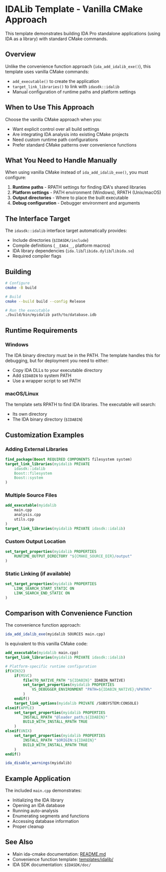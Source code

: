 # IDALib Template - Vanilla CMake Approach

This template demonstrates building IDA Pro standalone applications (using IDA as a library) with standard CMake commands.

## Overview

Unlike the convenience function approach (`ida_add_idalib_exe()`), this template uses vanilla CMake commands:
- `add_executable()` to create the application
- `target_link_libraries()` to link with `idasdk::idalib`
- Manual configuration of runtime paths and platform settings

## When to Use This Approach

Choose the vanilla CMake approach when you:
- Want explicit control over all build settings
- Are integrating IDA analysis into existing CMake projects
- Need custom runtime path configurations
- Prefer standard CMake patterns over convenience functions

## What You Need to Handle Manually

When using vanilla CMake instead of `ida_add_idalib_exe()`, you must configure:

1. **Runtime paths** - RPATH settings for finding IDA's shared libraries
2. **Platform settings** - PATH environment (Windows), RPATH (Unix/macOS)
3. **Output directories** - Where to place the built executable
4. **Debug configuration** - Debugger environment and arguments

## The Interface Target

The `idasdk::idalib` interface target automatically provides:
- Include directories (`$IDASDK/include`)
- Compile definitions (`__EA64__`, platform macros)
- IDA library dependencies (`ida.lib`/`libida.dylib`/`libida.so`)
- Required compiler flags

## Building

```bash
# Configure
cmake -B build

# Build
cmake --build build --config Release

# Run the executable
./build/bin/myidalib path/to/database.idb
```

## Runtime Requirements

### Windows
The IDA binary directory must be in the PATH. The template handles this for debugging, but for deployment you need to either:
- Copy IDA DLLs to your executable directory
- Add `$IDABIN` to system PATH
- Use a wrapper script to set PATH

### macOS/Linux
The template sets RPATH to find IDA libraries. The executable will search:
- Its own directory
- The IDA binary directory (`$IDABIN`)

## Customization Examples

### Adding External Libraries

```cmake
find_package(Boost REQUIRED COMPONENTS filesystem system)
target_link_libraries(myidalib PRIVATE
    idasdk::idalib
    Boost::filesystem
    Boost::system
)
```

### Multiple Source Files

```cmake
add_executable(myidalib
    main.cpp
    analysis.cpp
    utils.cpp
)
target_link_libraries(myidalib PRIVATE idasdk::idalib)
```

### Custom Output Location

```cmake
set_target_properties(myidalib PROPERTIES
    RUNTIME_OUTPUT_DIRECTORY "${CMAKE_SOURCE_DIR}/output"
)
```

### Static Linking (if available)

```cmake
set_target_properties(myidalib PROPERTIES
    LINK_SEARCH_START_STATIC ON
    LINK_SEARCH_END_STATIC ON
)
```

## Comparison with Convenience Function

The convenience function approach:
```cmake
ida_add_idalib_exe(myidalib SOURCES main.cpp)
```

Is equivalent to this vanilla CMake code:
```cmake
add_executable(myidalib main.cpp)
target_link_libraries(myidalib PRIVATE idasdk::idalib)

# Platform-specific runtime configuration
if(WIN32)
    if(MSVC)
        file(TO_NATIVE_PATH "${IDABIN}" IDABIN_NATIVE)
        set_target_properties(myidalib PROPERTIES
            VS_DEBUGGER_ENVIRONMENT "PATH=${IDABIN_NATIVE};%PATH%"
        )
    endif()
    target_link_options(myidalib PRIVATE /SUBSYSTEM:CONSOLE)
elseif(APPLE)
    set_target_properties(myidalib PROPERTIES
        INSTALL_RPATH "@loader_path;${IDABIN}"
        BUILD_WITH_INSTALL_RPATH TRUE
    )
elseif(UNIX)
    set_target_properties(myidalib PROPERTIES
        INSTALL_RPATH "$ORIGIN:${IDABIN}"
        BUILD_WITH_INSTALL_RPATH TRUE
    )
endif()

ida_disable_warnings(myidalib)
```

## Example Application

The included `main.cpp` demonstrates:
- Initializing the IDA library
- Opening an IDA database
- Running auto-analysis
- Enumerating segments and functions
- Accessing database information
- Proper cleanup

## See Also

- Main ida-cmake documentation: [README.md](../../README.md)
- Convenience function template: [templates/idalib/](../idalib/)
- IDA SDK documentation: `$IDASDK/doc/`